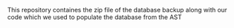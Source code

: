 This repository containes the zip file of the database backup along with our code which we used to populate the database from the AST
